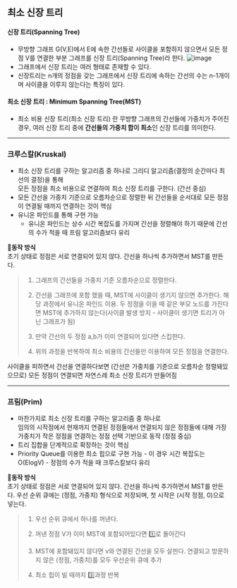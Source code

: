 ## 최소 신장 트리  
  
  
#### 신장 트리(Spanning Tree)  
  - 무방향 그래프 G(V,E)에서 E에 속한 간선들로 사이클을 포함하지 않으면서 모든 정점 V를 연결한 부분 그래프를 신장 트리(Spanning Tree)라 한다.
![image](https://github.com/hanseul9/algorithm/assets/102939057/fa832427-3546-4bbe-8936-77d4336e29b3)
  - 그래프에서 신장 트리는 여러 형태로 존재할 수 있다.
  - 신장트리는 n개의 정점을 갖는 그래프에서 신장 트리에 속하는 간선의 수는 n-1개이며 사이클을 이루지 않는다는 특징이 있다.
  
#### 최소 신장 트리 : Minimum Spanning Tree(MST)  
  - 최소 비용 신장 트리(최소 신장 트리) 란 무방향 그래프의 간선들에 가중치가 주어진 경우, 여러 신장 트리 중에 **간선들의 가중치 합이 최소**인 신장 트리를 의미한다.
  
  
---
### 크루스칼(Kruskal)
  - 최소 신장 트리를 구하는 알고리즘 중 하나로 그리디 알고리즘(결정의 순간마다 최선의 결정)을 통해  
    모든 정점을 최소 비용으로 연결하여 최소 신장 트리를 구한다. (간선 중심)
  - 모든 간선을 가중치 기준으로 오름차순으로 정렬한 뒤 간선들을 순서대로 모든 정점이 연결될 때까지 연결하는 것이 핵심
  - 유니온 파인드를 통해 구현 가능
    - 유니온 파인드는 상수 시간 복잡도를 가지며 간선을 정렬해야 하기 때문에 간선의 수가 적을 때 프림 알고리즘보다 유리
  
**🌱동작 방식**  
초기 상태로 정점은 서로 연결되어 있지 않다. 간선을 하나씩 추가하면서 MST를 만든다.
> 1. 그래프의 간선들을 가중치 기준 오름차순으로 정렬한다.
>    
> 2. 간선을 그래프에 포함 했을 때, MST에 사이클이 생기지 않으면 추가한다.
>    해당 과정에서 유니온 파인드 이용. 두 정점을 이을 때 같은 부모 노드를 가진다면 MST에 추가하지 않는다(사이클 발생 방지 - 사이클이 생기면 트리가 아닌 그래프가 됨)
> 
> 3. 만약 간선의 두 정점 a,b가 이미 연결되어 있다면 스킵한다.
>
> 4. 위의 과정을 반복하여 최소 비용의 간선들만 이용하여 모든 정점을 연결한다. 

사이클을 피하면서 간선을 연결하다보면 (간선은 가중치를 기준으로 오름차순 정렬돼있으므로) 모든 정점이 연결되면 자연스레 최소 신장 트리가 만들어짐 
  
---
  
### 프림(Prim)  
  - 마찬가지로 최소 신장 트리를 구하는 알고리즘 중 하나로  
    임의의 시작점에서 현재까지 연결된 정점들에서 연결되지 않은 정점들에 대해 가장 가중치가 작은 정점을 연결하는 정점 선택 기반으로 동작 (정점 중심)
  -  트리 집합을 단계적으로 확장하는 것이 핵심
  -  Priority Queue를 이용한 최소 힙으로 구현 가능
    - 이 경우 시간 복잡도는 O(ElogV) - 정점의 수가 적을 때 크루스칼보다 유리   
  
**🌱동작 방식**  
초기 상태로 정점은 서로 연결되어 있지 않다. 간선을 하나씩 추가하면서 MST를 만든다.
우선 순위 큐에는 (정점, 가중치) 형식으로 저장되며, 첫 시작은 (시작 정점, 0)으로 넣는다.
> 1. 우선 순위 큐에서 하나를 꺼낸다.
>    
> 2. 꺼낸 정점 V가 이미 MST에 포함되어있다면 1️⃣로 돌아간다
>    
> 3. MST에 포함돼있지 않다면 v와 연결된 간선을 모두 살핀다. 연결되고 방문하지 않은 (정점, 가중치)를 모두 우선순위 큐에 추가 
> 
> 4. 최소 힙이 빌 때까지 3️⃣과정 반복 
  
  





